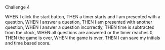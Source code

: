 Challenge 4 

WHEN I click the start button, THEN a timer starts and I am presented with a question, WHEN I answer a question, THEN I am presented with another question,
WHEN I answer a question incorrectly, THEN time is subtracted from the clock, WHEN all questions are answered or the timer reaches 0, THEN the game is over, 
WHEN the game is over, THEN I can save my initials and time based score.  
